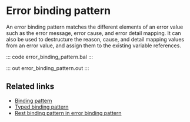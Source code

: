 # Error binding pattern

An error binding pattern matches the different elements of an error value such as the error message, error cause, and error detail mapping. It can also be used to destructure the reason, cause, and detail mapping values from an error value, and assign them to the existing variable references.

::: code error_binding_pattern.bal :::

::: out error_binding_pattern.out :::

## Related links
- [Binding pattern](/learn/by-example/binding-pattern/)
- [Typed binding pattern](/learn/by-example/typed-binding-pattern/)
- [Rest binding pattern in error binding pattern](/learn/by-example/rest-binding-pattern-in-error-binding-pattern/)
